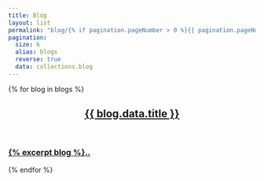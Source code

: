 ```yaml
---
title: Blog
layout: list
permalink: "blog/{% if pagination.pageNumber > 0 %}{{ pagination.pageNumber | plus: 1 }}{% endif %}/index.html"
pagination:
  size: 6
  alias: blogs
  reverse: true
  data: collections.blog
---
```


{% for blog in blogs %}
<article class="list">
<a href="{{ blog.url }}">
<header class="list-header">
<h2>{{ blog.data.title }}</h2>
</header>
<div class="list-content">
<h3>
{% excerpt blog %}..
</h3>
</div>
</a>
</article>
{% endfor %}
